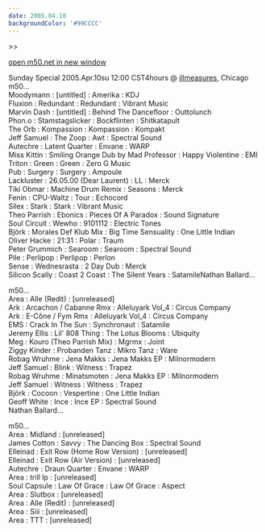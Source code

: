 ```yaml
---
date: 2005.04.10
backgroundColor: '#99CCCC'
---
```


\>>

[open m50.net in new window](http://m50.net/)

Sunday Special 2005.Apr.10su 12:00 CST4hours @ [illmeasures](http://www.illmeasures.com/), Chicago m50...  
Moodymann : \[untitled\] : Amerika : KDJ  
Fluxion : Redundant : Redundant : Vibrant Music  
Marvin Dash : \[untitled\] : Behind The Dancefloor : Outtolunch  
Phon.o : Stamstagslicker : Bockflinten : Shitkatapult  
The Orb : Kompassion : Kompassion : Kompakt  
Jeff Samuel : The Zoop : Awt : Spectral Sound  
Autechre : Latent Quarter : Envane : WARP  
Miss Kittin : Smiling Orange Dub by Mad Professor : Happy Violentine : EMI  
Triton : Green : Green : Zero G Music  
Pub : Surgery : Surgery : Ampoule  
Lackluster : 26.05.00 (Dear Laurent) : LL : Merck  
Tiki Obmar : Machine Drum Remix : Seasons : Merck  
Fenin : CPU-Waltz : Tour : Echocord  
Silex : Stark : Stark : Vibrant Music  
Theo Parrish : Ebonics : Pieces Of A Paradox : Sound Signature  
Soul Circuit : Wewho : 9101112 : Electric Tones  
Björk : Morales Def Klub Mix : Big Time Sensuality : One Little Indian  
Oliver Hacke : 21:31 : Polar : Traum  
Peter Grummich : Searoom : Searoom : Spectral Sound  
Pile : Perlipop : Perlipop : Perlon  
Sense : Wednesrasta : 2 Day Dub : Merck  
Silicon Scally : Coast 2 Coast : The Silent Years : SatamileNathan Ballard...  


m50...  
Area : Alle (Redit) : \[unreleased\]  
Ark : Arcachon / Cabanne Rmx : Alleluyark Vol\_4 : Circus Company  
Ark : E-Cône / Fym Rmx : Alleluyark Vol\_4 : Circus Company  
EMS : Crack In The Sun : Synchronaut : Satamile  
Jeremy Ellis : Lil' 808 Thing : The Lotus Blooms : Ubiquity  
Meg : Kouro (Theo Parrish Mix) : Mgrmx : Joint  
Ziggy Kinder : Probanden Tanz : Mikro Tanz : Ware  
Robag Wruhme : Jena Makks : Jena Makks EP : Milnormodern  
Jeff Samuel : Blink : Witness : Trapez  
Robag Wruhme : Minatsmoten : Jena Makks EP : Milnormodern  
Jeff Samuel : Witness : Witness : Trapez  
Björk : Cocoon : Vespertine : One Little Indian  
Geoff White : Ince : Ince EP : Spectral Sound  
Nathan Ballard...  


m50...  
Area : Midland : \[unreleased\]  
James Cotton : Savvy : The Dancing Box : Spectral Sound  
Elleinad : Exit Row (Home Row Version) : \[unreleased\]  
Elleinad : Exit Row (Air Version) : \[unreleased\]  
Autechre : Draun Quarter : Envane : WARP  
Area : trill lp : \[unreleased\]  
Soul Capsule : Law Of Grace : Law Of Grace : Aspect  
Area : Slutbox : \[unreleased\]  
Area : Alle (Redit) : \[unreleased\]  
Area : Siii : \[unreleased\]  
Area : TTT : \[unreleased\]